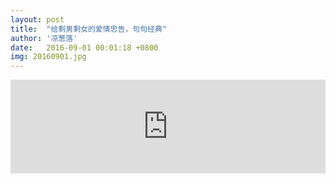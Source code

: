 ```yaml
---
layout: post
title:  "给剩男剩女的爱情忠告，句句经典"
author: '凉葱落'
date:   2016-09-01 00:01:18 +0800
img: 20160901.jpg
---
```

<style type="text/css">img{display:none;}</style>
<iframe frameborder="0" width="100%" height="auto" src="http://v.qq.com/iframe/player.html?vid=z0324qm8plt&tiny=0&auto=0" allowfullscreen></iframe>
